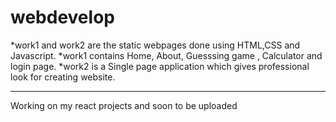 # webdevelop
*work1 and work2 are the static webpages done using HTML,CSS and Javascript.
*work1 contains Home, About, Guesssing game , Calculator and login page.
*work2 is a Single page application which gives professional look for creating website.
***********************************************************************************************
Working on my react projects and soon to be uploaded

